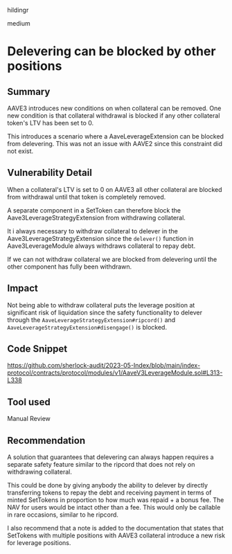 hildingr

medium

# Delevering can be blocked by other positions

## Summary

AAVE3 introduces new conditions on when collateral can be removed. One new condition is that collateral withdrawal is blocked if any other collateral token's LTV has been set to 0.

This introduces a scenario where a AaveLeverageExtension can be blocked from delevering. This was not an issue with AAVE2 since this constraint did not exist.

## Vulnerability Detail

When a collateral's LTV is set to 0 on AAVE3 all other collateral are blocked from withdrawal until that token is completely removed.

A separate component in a SetToken can therefore block the Aave3LeverageStrategyExtension from withdrawing collateral.

It i always necessary to withdraw collateral to delever in the Aave3LeverageStrategyExtension since the `delever()` function in Aave3LeverageModule always withdraws collateral to repay debt. 

If we can not withdraw collateral we are blocked from delevering until the other component has fully been withdrawn. 

## Impact

Not being able to withdraw collateral puts the leverage position at significant risk of liquidation since the safety functionality to delever through the `AaveLeverageStrategyExtension#ripcord()` and  `AaveLeverageStrategyExtension#disengage()` is blocked.

## Code Snippet

https://github.com/sherlock-audit/2023-05-Index/blob/main/index-protocol/contracts/protocol/modules/v1/AaveV3LeverageModule.sol#L313-L338

## Tool used

Manual Review

## Recommendation

A  solution that guarantees that delevering can always happen requires a separate safety feature similar to the ripcord that does not rely on withdrawing collateral.

This could be done by giving anybody the ability to delever by directly transferring tokens to repay the debt and receiving payment in terms of minted SetTokens in proportion to how much was repaid + a bonus fee. The NAV for users would be intact other than a fee. This would only be callable in rare occasions, similar to he ripcord.

I also recommend that a note is added to the documentation that states that SetTokens with multiple positions with AAVE3 collateral introduce a new risk for leverage positions.